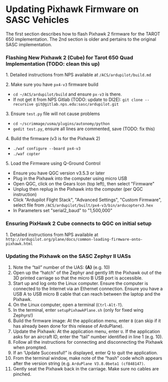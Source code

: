 # Updating Pixhawk Firmware on SASC Vehicles
The first section describes how to flash Pixhawk 2 firmware for the TAROT 650 implementation.  The 2nd section is older and pertains to the original SASC implementation.

### Flashing New Pixhawk 2 (Cube) for Tarot 650 Quad Implementation (TODO: clean this up)
1. Detailed instructions from NPS available at `/ACS/ardupilot/build.md`

2. Make sure you have `px4-v3` firmware build

  * `cd ~/ACS/ardupilot/build` and ensure `px-v3` is there.  
  * If not get it from NPS Gitlab (TODO: update to DI2E): `git clone --recursive git@gitlab.nps.edu:sasc/ardupilot.git` 

3. Ensure `test.py` file will not cause problems

  * `cd ~/scrimmage/usma/plugins/autonomy/python`   
  * `gedit test.py`, ensure all lines are commented, save (TODO: fix this)
  
4. Build the firmware (v3 is for the Pixhawk 2)

  * `./waf configure --board px4-v3`   
  * `./waf copter`

5. Load the Firmware using Q-Ground Control

  * Ensure you have QGC version v3.5.3 or later
  * Plug in the Pixhawk into the computer using micro USB
  * Open QGC, click on the Gears Icon (top left), then select "Firmware"
  * Unplug then replug in the Pixhawk into the computer (per QGC instruction)
  * Click "Ardupilot Flight Stack", "Advanced Settings", "Custom Firmware", select file from `/ACS/ardupilot/built/px4-v3/bin/arducopterv3.hex`
  * In Parameters set "serial2_baud" to "1,500,000"
  
### Ensuring PixHawk 2 Cube connects to QGC on initial setup
1. Detailed instructions from NPS available at `http://ardupilot.org/plane/docs/common-loading-firmware-onto-pixhawk.html`
  
### Updating the Pixhawk on the SASC Zephyr II UASs

1.	Note the “tail” number of the UAS: ____(A)____ (e.g. 10)
2.	Open up the “hatch” of the Zephyr and gently lift the Pixhawk out of the 3D printed carriage so that the micro B USB port is accessible.
3.	Start up and log onto the Linux computer.  Ensure the computer is connected to the Internet via an Ethernet connection.  Ensure you have a USB A to USB micro B cable that can reach between the laptop and the Pixhawk.
4.	On the Linux computer, open a terminal (`Ctrl-Alt-T`).
5.	In the terminal, enter `setupPixhawkPlane.sh` (only for fixed wing Zephyrs!)
6.	Build the firmware image: At the application menu, enter `B` (can skip if it has already been done for this release of ArduPlane).
7.	Update the Pixhawk:  At the application menu, enter `U`.  If the application asks for an aircraft ID, enter the “tail” number identified in line 1 (e.g. 10).
8.	Follow all the instructions for connecting and disconnecting the Pixhawk when prompted.
9.	If an ‘Update Successful!” is displayed, enter Q to quit the application.
10. From the terminal window, make note of the “hash” code whcih appears after the version string (e.g. `ArduPlane V3.8.0beta1 (cf848147)`.
11. Gently seat the Pixhawk back in the carriage.  Make sure no cables are pinched.
